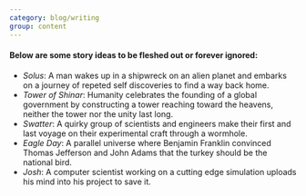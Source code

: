 ```yaml
---
category: blog/writing
group: content
---
```


#### Below are some story ideas to be fleshed out or forever ignored:
- _Solus_: A man wakes up in a shipwreck on an alien planet and embarks on a journey of repeted self discoveries to find a way back home.
- _Tower of Shinar_: Humanity celebrates the founding of a global government by constructing a tower reaching toward the heavens, neither the tower nor the unity last long.
- _Swatter_: A quirky group of scientists and engineers make their first and last voyage on their experimental craft through a wormhole.
- _Eagle Day_: A parallel universe where Benjamin Franklin convinced Thomas Jefferson and John Adams that the turkey should be the national bird.
- _Josh_: A computer scientist working on a cutting edge simulation uploads his mind into his project to save it.